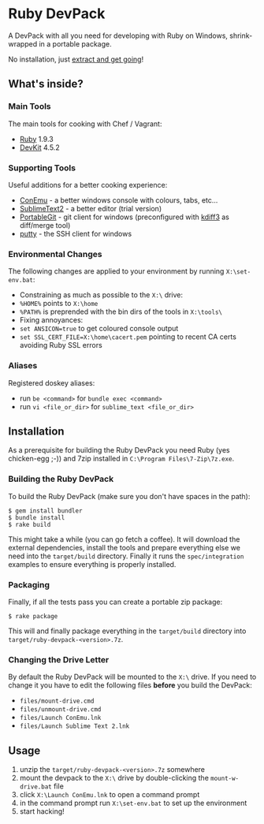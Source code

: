 
# Ruby DevPack

A DevPack with all you need for developing with Ruby on Windows, shrink-wrapped in a portable package. 

No installation, just [extract and get going](#usage)!

## What's inside?

### Main Tools

The main tools for cooking with Chef / Vagrant:

* [Ruby](http://rubyinstaller.org/downloads/) 1.9.3
* [DevKit](http://rubyinstaller.org/add-ons/devkit/) 4.5.2

### Supporting Tools

Useful additions for a better cooking experience:

* [ConEmu](https://code.google.com/p/conemu-maximus5/) - a better windows console with colours, tabs, etc...
* [SublimeText2](http://www.sublimetext.com/) - a better editor (trial version)
* [PortableGit](https://code.google.com/p/msysgit/) - git client for windows (preconfigured with [kdiff3](http://kdiff3.sourceforge.net/) as diff/merge tool)
* [putty](http://www.chiark.greenend.org.uk/~sgtatham/putty/download.html) - the SSH client for windows

### Environmental Changes

The following changes are applied to your environment by running `X:\set-env.bat`:

* Constraining as much as possible to the `X:\` drive:
 * `%HOME%` points to `X:\home`
 * `%PATH%` is preprended with the bin dirs of the tools in `X:\tools\`
* Fixing annoyances:
 * `set ANSICON=true` to get coloured console output
 * `set SSL_CERT_FILE=X:\home\cacert.pem` pointing to recent CA certs avoiding Ruby SSL errors

### Aliases

Registered doskey aliases:

* run `be <command>` for `bundle exec <command>`
* run `vi <file_or_dir>` for `sublime_text <file_or_dir>` 

## Installation

As a prerequisite for building the Ruby DevPack you need Ruby (yes chicken-egg ;-)) and 7zip installed in `C:\Program Files\7-Zip\7z.exe`.

### Building the Ruby DevPack

To build the Ruby DevPack (make sure you don't have spaces in the path):
```
$ gem install bundler
$ bundle install
$ rake build
```

This might take a while (you can go fetch a coffee). It will download the external dependencies, install the tools and prepare everything else we need into the `target/build` directory. Finally it runs the `spec/integration` examples to ensure everything is properly installed.


### Packaging

Finally, if all the tests pass you can create a portable zip package:
```
$ rake package
```

This will and finally package everything in the `target/build` directory into `target/ruby-devpack-<version>.7z`.


### Changing the Drive Letter

By default the Ruby DevPack will be mounted to the `X:\` drive. If you need to change it you have to edit the following files **before** you build the DevPack:

* `files/mount-drive.cmd`
* `files/unmount-drive.cmd`
* `files/Launch ConEmu.lnk`
* `files/Launch Sublime Text 2.lnk`


## Usage

1. unzip the `target/ruby-devpack-<version>.7z` somewhere
2. mount the devpack to the `X:\` drive by double-clicking the `mount-w-drive.bat` file
3. click `X:\Launch ConEmu.lnk` to open a command prompt
4. in the command prompt run `X:\set-env.bat` to set up the environment
5. start hacking!
